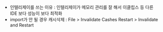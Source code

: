 - 인텔리제이를 쓰는 이유 : 인텔리제이가 메모리 관리를 잘 해서 이클립스 등 다른 IDE 보다 성능이 보다 최적화
- import가 안 될 경우 캐시삭제 : File > Invalidate Cashes Restart > Invalidate and Restart